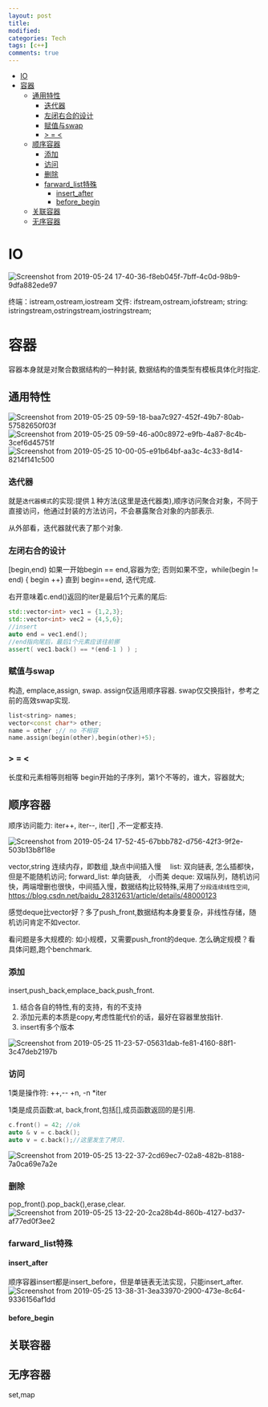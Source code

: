 ```yaml
---
layout: post
title:
modified:
categories: Tech
tags: [c++]
comments: true
---
```


<!-- TOC -->

- [IO](#io)
- [容器](#容器)
    - [通用特性](#通用特性)
        - [迭代器](#迭代器)
        - [左闭右合的设计](#左闭右合的设计)
        - [赋值与swap](#赋值与swap)
        - [> = <](#--)
    - [顺序容器](#顺序容器)
        - [添加](#添加)
        - [访问](#访问)
        - [删除](#删除)
        - [farward_list特殊](#farward_list特殊)
            - [insert_after](#insert_after)
            - [before_begin](#before_begin)
    - [关联容器](#关联容器)
    - [无序容器](#无序容器)

<!-- /TOC -->


# IO

![Screenshot from 2019-05-24 17-40-36-f8eb045f-7bff-4c0d-98b9-9dfa882ede97](https://images-1257933000.cos.ap-chengdu.myqcloud.com/Screenshot%20from%202019-05-24%2017-40-36-f8eb045f-7bff-4c0d-98b9-9dfa882ede97.png)

终端：istream,ostream,iostream
文件: ifstream,ostream,iofstream;
string: istringstream,ostringstream,iostringstream;

# 容器

容器本身就是对聚合数据结构的一种封装, 数据结构的值类型有模板具体化时指定.

## 通用特性
![Screenshot from 2019-05-25 09-59-18-baa7c927-452f-49b7-80ab-57582650f03f](https://images-1257933000.cos.ap-chengdu.myqcloud.com/Screenshot%20from%202019-05-25%2009-59-18-baa7c927-452f-49b7-80ab-57582650f03f.png)
![Screenshot from 2019-05-25 09-59-46-a00c8972-e9fb-4a87-8c4b-3cef6d45751f](https://images-1257933000.cos.ap-chengdu.myqcloud.com/Screenshot%20from%202019-05-25%2009-59-46-a00c8972-e9fb-4a87-8c4b-3cef6d45751f.png)
![Screenshot from 2019-05-25 10-00-05-e91b64bf-aa3c-4c33-8d14-8214f141c500](https://images-1257933000.cos.ap-chengdu.myqcloud.com/Screenshot%20from%202019-05-25%2010-00-05-e91b64bf-aa3c-4c33-8d14-8214f141c500.png)

### 迭代器
就是`迭代器模式`的实现:提供１种方法(这里是迭代器类),顺序访问聚合对象，不同于直接访问，他通过封装的方法访问，不会暴露聚合对象的内部表示.

从外部看，迭代器就代表了那个对象.

### 左闭右合的设计
[begin,end)
如果一开始begin == end,容器为空;
否则如果不空，while(begin != end) { begin ++} 直到 begin==end, 迭代完成.

右开意味着c.end()返回的iter是最后1个元素的尾后:
```cpp
std::vector<int> vec1 = {1,2,3};
std::vector<int> vec2 = {4,5,6};
//insert
auto end = vec1.end();
//end指向尾后，最后1个元素应该往前挪
assert( vec1.back() == *(end-1 ) ) ;
```

### 赋值与swap
构造, emplace,assign, swap.
assign仅适用顺序容器.
swap仅交换指针，参考之前的高效swap实现.
```cpp
list<string> names;
vector<const char*> other;
name = other ;// no 不相容
name.assign(begin(other),begin(other)+5);
```

### > = <
长度和元素相等则相等
begin开始的子序列，第1个不等的，谁大，容器就大;


## 顺序容器

顺序访问能力: iter++, iter--, iter[] ,不一定都支持.

![Screenshot from 2019-05-24 17-52-45-67bbb782-d756-42f3-9f2e-503b13b8f18e](https://images-1257933000.cos.ap-chengdu.myqcloud.com/Screenshot%20from%202019-05-24%2017-52-45-67bbb782-d756-42f3-9f2e-503b13b8f18e.png)

vector,string  连续内存，即数组 ,缺点中间插入慢　
list: 双向链表, 怎么插都快，但是不能随机访问;
forward_list: 单向链表,　小而美
deque: 双端队列，随机访问快，两端增删也很快，中间插入慢，数据结构比较特殊,采用了`分段连续线性空间`,
<https://blog.csdn.net/baidu_28312631/article/details/48000123> 

感觉deque比vector好？多了push_front,数据结构本身要复杂，非线性存储，随机访问肯定不如vector.

看问题是多大规模的: 如小规模，又需要push_front的deque.
怎么确定规模？看具体问题,跑个benchmark.

### 添加

insert,push_back,emplace_back,push_front.
1. 结合各自的特性,有的支持，有的不支持
2. 添加元素的本质是copy,考虑性能代价的话，最好在容器里放指针.
3. insert有多个版本

![Screenshot from 2019-05-25 11-23-57-05631dab-fe81-4160-88f1-3c47deb2197b](https://images-1257933000.cos.ap-chengdu.myqcloud.com/Screenshot%20from%202019-05-25%2011-23-57-05631dab-fe81-4160-88f1-3c47deb2197b.png)

### 访问
1类是操作符: ++,-- +n, -n *iter

1类是成员函数:at, back,front,包括[],成员函数返回的是引用.
```cpp
c.front() = 42; //ok
auto & v = c.back();
auto v = c.back();//这里发生了拷贝.
```
![Screenshot from 2019-05-25 13-22-37-2cd69ec7-02a8-482b-8188-7a0ca69e7a2e](https://images-1257933000.cos.ap-chengdu.myqcloud.com/Screenshot%20from%202019-05-25%2013-22-37-2cd69ec7-02a8-482b-8188-7a0ca69e7a2e.png)
### 删除
pop_front().pop_back(),erase,clear.
![Screenshot from 2019-05-25 13-22-20-2ca28b4d-860b-4127-bd37-af77ed0f3ee2](https://images-1257933000.cos.ap-chengdu.myqcloud.com/Screenshot%20from%202019-05-25%2013-22-20-2ca28b4d-860b-4127-bd37-af77ed0f3ee2.png)


### farward_list特殊

#### insert_after
顺序容器insert都是insert_before，但是单链表无法实现，只能insert_after.
![Screenshot from 2019-05-25 13-38-31-3ea33970-2900-473e-8c64-9336156af1dd](https://images-1257933000.cos.ap-chengdu.myqcloud.com/Screenshot%20from%202019-05-25%2013-38-31-3ea33970-2900-473e-8c64-9336156af1dd.png)
#### before_begin


## 关联容器

## 无序容器

set,map
